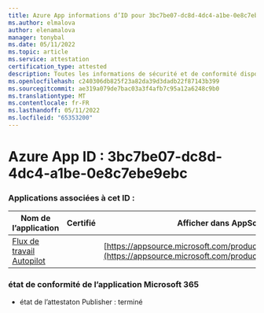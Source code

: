 ```yaml
---
title: Azure App informations d’ID pour 3bc7be07-dc8d-4dc4-a1be-0e8c7ebe9ebc
ms.author: elmalova
author: elenamalova
manager: tonybal
ms.date: 05/11/2022
ms.topic: article
ms.service: attestation
certification_type: attested
description: Toutes les informations de sécurité et de conformité disponibles pour 3bc7be07-dc8d-4dc4-a1be-0e8c7ebe9ebc.
ms.openlocfilehash: c240306db825f23a82da39d3dadb22f87143b399
ms.sourcegitcommit: ae319a079de7bac03a3f4afb7c95a12a6248c9b0
ms.translationtype: MT
ms.contentlocale: fr-FR
ms.lasthandoff: 05/11/2022
ms.locfileid: "65353200"
---
```

# <a name="azure-app-id-3bc7be07-dc8d-4dc4-a1be-0e8c7ebe9ebc"></a>Azure App ID : 3bc7be07-dc8d-4dc4-a1be-0e8c7ebe9ebc


### <a name="apps-associated-with-this-id"></a>Applications associées à cet ID :
| **Nom de l’application** | **Certifié** | **Afficher dans AppSource** |
|--------------|---------------|-----------------------|
| [Flux de travail Autopilot](../forward/WA200003745.md) |  | [https://appsource.microsoft.com/product/office/WA200003745](https://appsource.microsoft.com/product/office/WA200003745) |

### <a name="microsoft-365-app-compliance-status"></a>état de conformité de l’application Microsoft 365
- état de l’attestaton Publisher : terminé
